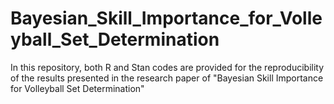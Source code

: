 # Bayesian_Skill_Importance_for_Volleyball_Set_Determination
In this repository, both R and Stan codes are provided for the reproducibility of the results presented in the research paper of "Bayesian Skill Importance for Volleyball Set Determination"

